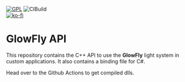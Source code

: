 [![GPL](https://img.shields.io/github/license/glowfly/glowfly_api)](https://github.com/glowfly/glowfly_api/blob/master/LICENSE) ![CIBuild](https://github.com/glowfly/glowfly_api/workflows/CIBuild/badge.svg)  
[![ko-fi](https://www.ko-fi.com/img/githubbutton_sm.svg)](https://ko-fi.com/A0A01MQZP)

# GlowFly API

This repository contains the C++ API to use the **GlowFly** light system in custom applications. It also contains a binding file for C#.

Head over to the Github Actions to get compiled dlls.
